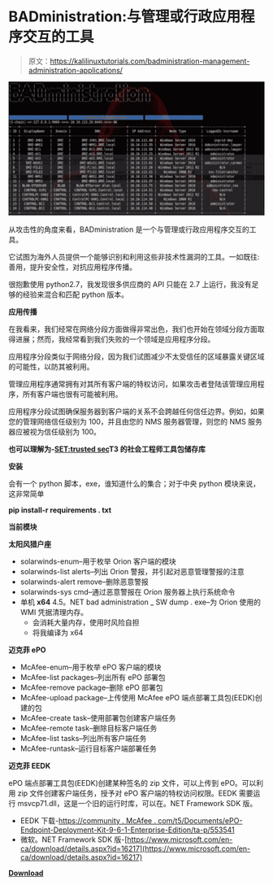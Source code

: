 # BADministration:与管理或行政应用程序交互的工具

> 原文：<https://kalilinuxtutorials.com/badministration-management-administration-applications/>

[![BADministration : Tool Which Interfaces with Management or Administration Applications](img/3b2b4b594b2a3d15d1c8a9bd7a189d04.png "BADministration : Tool Which Interfaces with Management or Administration Applications")](https://1.bp.blogspot.com/-Vj9dxcyQH98/XU77wTOUocI/AAAAAAAAB2g/U1PyLhwTps4qtcksevQTnfnyhVtnKEW2ACLcBGAs/s1600/BADministration.png)

从攻击性的角度来看，BADministration 是一个与管理或行政应用程序交互的工具。

它试图为海外人员提供一个能够识别和利用这些非技术性漏洞的工具。一如既往:善用，提升安全性，对抗应用程序传播。

很抱歉使用 python2.7，我发现很多供应商的 API 只能在 2.7 上运行，我没有足够的经验来混合和匹配 python 版本。

**应用传播**

在我看来，我们经常在网络分段方面做得非常出色，我们也开始在领域分段方面取得进展；然而，我经常看到我们失败的一个领域是应用程序分段。

应用程序分段类似于网络分段，因为我们试图减少不太受信任的区域暴露关键区域的可能性，以防其被利用。

管理应用程序通常拥有对其所有客户端的特权访问，如果攻击者登陆该管理应用程序，所有客户端也很有可能被利用。

应用程序分段试图确保服务器到客户端的关系不会跨越任何信任边界。例如，如果您的管理网络信任级别为 100，并且由您的 NMS 服务器管理，则您的 NMS 服务器应被视为信任级别为 100。

**也可以理解为-[SET:trusted sec](https://kalilinuxtutorials.com/set-social-engineer-toolkit-trustedsec/)T3 的社会工程师工具包储存库**

**安装**

会有一个 python 脚本，exe，谁知道什么的集合；对于中央 python 模块来说，这非常简单

**pip install-r requirements . txt**

**当前模块**

**太阳风猎户座**

*   solarwinds-enum–用于枚举 Orion 客户端的模块
*   solarwinds-list alerts–列出 Orion 警报，并引起对恶意管理警报的注意
*   solarwinds-alert remove–删除恶意警报
*   solarwinds-sys cmd–通过恶意警报在 Orion 服务器上执行系统命令
*   单机 **x64** 4.5。NET bad administration _ SW dump . exe–为 Orion 使用的 WMI 凭据清理内存。
    *   会消耗大量内存，使用时风险自担
    *   将我编译为 x64

**迈克菲 ePO**

*   McAfee-enum–用于枚举 ePO 客户端的模块
*   McAfee-list packages–列出所有 ePO 部署包
*   McAfee-remove package–删除 ePO 部署包
*   McAfee-upload package–上传使用 McAfee ePO 端点部署工具包(EEDK)创建的包
*   McAfee-create task–使用部署包创建客户端任务
*   McAfee-remote task–删除目标客户端任务
*   McAfee-list tasks–列出所有客户端任务
*   McAfee-runtask–运行目标客户端部署任务

**迈克菲 EEDK**

ePO 端点部署工具包(EEDK)创建某种签名的 zip 文件，可以上传到 ePO。可以利用 zip 文件创建客户端任务，授予对 ePO 客户端的特权访问权限。EEDK 需要运行 msvcp71.dll，这是一个旧的运行时库，可以在。NET Framework SDK 版。

*   EEDK 下载-[https://community . McAfee . com/t5/Documents/ePO-Endpoint-Deployment-Kit-9-6-1-Enterprise-Edition/ta-p/553541](https://community.mcafee.com/t5/Documents/ePO-Endpoint-Deployment-Kit-9-6-1-Enterprise-Edition/ta-p/553541)
*   微软。NET Framework SDK 版-[https://www.microsoft.com/en-ca/download/details.aspx?id=16217](https://www.microsoft.com/en-ca/download/details.aspx?id=16217)

[**Download**](https://github.com/ThunderGunExpress/BADministration)